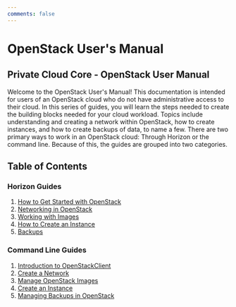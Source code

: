 ```yaml
---
comments: false
---
```


# OpenStack User's Manual

## Private Cloud Core - OpenStack User Manual

Welcome to the OpenStack User's Manual\! This documentation is intended
for users of an OpenStack cloud who do not have administrative access to
their cloud. In this series of guides, you will learn the steps needed
to create the building blocks needed for your cloud workload. Topics
include understanding and creating a network within OpenStack, how to
create instances, and how to create backups of data, to name a few.
There are two primary ways to work in an OpenStack cloud: Through
Horizon or the command line. Because of this, the guides are grouped
into two categories.

## **Table of Contents**

### Horizon Guides

1. [How to Get Started with OpenStack](getting-started-with-openstack.md)
2. [Networking in OpenStack](network-ip-traffic.md)
3. [Working with Images](using-creating-images.md)
4. [How to Create an Instance](create-an-instance.md)
5. [Backups](backups.md)

### Command Line Guides

1. [Introduction to OpenStackClient](openstackclient.md)
2. [Create a Network](network-ip-traffic-cli.md)
3. [Manage OpenStack Images](using-creating-images-cli.md)
4. [Create an Instance](create-an-instance-cli.md)
5. [Managing Backups in OpenStack](backups-cli.md)
